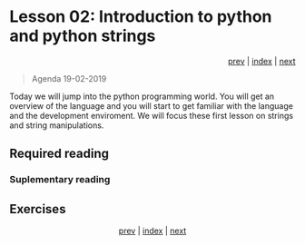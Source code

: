 # Lesson 02: Introduction to python and python strings
<div align="right">
<a href="../../../Lesson_01_introduction_to_python_elective/blob/master/README.md">prev</a> | 
<a href="https://python-elective-1-spring-2019.github.io/">index</a> | 
<a href="../../../Lesson_3_Python_Types_simple_types_Lists_Tuples_and_Sorting_Functions/blob/master/README.md">next</a>
</div>

> Agenda 19-02-2019

Today we will jump into the python programming world. You will get an overview of the language and you will start to get familiar with the language and the development enviroment. We will focus these first lesson on strings and string manipulations.
## Required reading


### Suplementary reading
<!--
* [PEP 8 -- Style Guide for Python Code](https://www.python.org/dev/peps/pep-0008/)
* [Splitting, Concatenating, and Joining Strings in Python](https://realpython.com/python-string-split-concatenate-join/)

-->
## Exercises
<!--
* [Python Strings and Character Data Quiz](https://realpython.com/quizzes/python-strings/)
-->
<div align="center">
<a href="../../../Lesson_01_introduction_to_python_elective/blob/master/README.md">prev</a> | 
<a href="https://python-elective-1-spring-2019.github.io/">index</a> | 
<a href="../../../Lesson_3_Python_Types_simple_types_Lists_Tuples_and_Sorting_Functions/blob/master/README.md">next</a>
</div>

